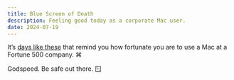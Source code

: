 ```yaml
---
title: Blue Screen of Death
description: Feeling good today as a corporate Mac user.
date: 2024-07-19
--- 
```


It’s [days like these](https://www.404media.co/to-fix-crowdstrike-blue-screen-of-death-simply-reboot-15-straight-times-microsoft-says/) that remind you how fortunate you are to use a Mac at a Fortune 500 company. ⌘

Godspeed. Be safe out there. 🪟
